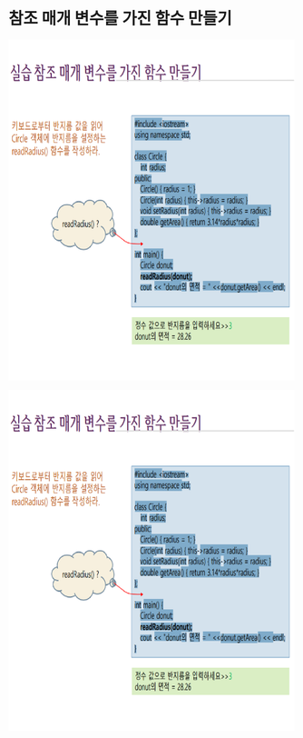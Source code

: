 # **참조 매개 변수를 가진 함수 만들기** 

<p align="left" margin=100>  <img src="https://github.com/kjj3436/industrial-AI/blob/master/images/2020-11-17참조매개변수1.png"  width="900" height="600"> </p>
<p align="left" margin=100>  <img src="https://github.com/kjj3436/industrial-AI/blob/master/images/2020-11-17참조매개변수1.png"  width="900" height="600"> </p>
